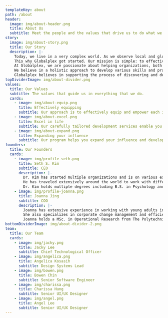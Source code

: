 ```yaml
---
templateKey: about
path: /about
header:
  image: img/about-header.png
  title: About Us
  subtitle: Meet the people and the values that drive us to do what we do.
story:
  image: img/about-story.png
  title: Our Story
  description: |-
    Today, we live in a very complex world. As we observe local and global events, we are on the precipice of challenging times. But yet, with the various adversities and obstacles, we are in the midst of some enormous and unimagined opportunities.
    This why Globalplex got started. Our mission is simple: to effectively equip people to excel in life and expand their influence. We believe that in the professional workplace sector of society, there needs to be a greater quality of training for organizations and their teams. In order to engage in today’s world markets and environments, we cannot simply rely on archaic methods of the past. There needs to be new and effective aptitudes and competencies, along with some of the classic skillsets, to prepare people to make a difference in the markets and to adapt to a changing world. Organizations and corporations cannot ignore the increasing need for better training, coaching, and mentoring or it will lose its competitive edge.
    At Globalplex, we are passionate about helping organizations, both on a personal and corporate level, to reach their goals and to become more successful in making a significant impact in the world. Many organizations and corporations need help with their recent hires, whether it’s recent university graduates or people who are new to the workforce. This is where Globalplex’s training can assist and augment the organization’s values in order to achieve their objectives.
    We believe in a holistic approach to develop various skills and practices, which will benefit your desired aspirations. The training consists of soft skills, technical skills, and personal skills, which will help you to reach your full potential and maximize what you were destined to do. We can accomplish this by in-person and on-site training, as well as consultation that is needed by the individual or the organization.
    Globalplex believes in supporting the process of discovering and developing people’s potential. Therefore, we will extensively examine and ascertain the most effective way to accomplish the desired results. We are flexible and seek to advance the success of our clients until they are satisfied and see a difference in their expected outcome and progress. We are here to help you.
topDividerImage: img/about-divider.png
values:
  title: Our Values
  subtitle: The values that guide us in everything that we do.
  cards:
    - image: img/about-equip.png
      title: Effectively equipping
      subtitle: Our approach is to effectively equip and empower each individual through personal coaching, consistent consultation, and goal-setting accountability
    - image: img/about-excel.png
      title: Excel in life
      subtitle: Our carefully tailored development services enable you to reach your full potential and help you achieve greater performance and results
    - image: img/about-expand.png
      title: Expanding your influence
      subtitle: Our program helps you expand your influence and develop life-long impact within your organization
founders:
  title: Our Founders
  cards:
    - image: img/profile-seth.png
      title: Seth S. Kim
      subtitle: CEO
      description: |-
        Dr. Kim has started multiple organizations and is on various executive boards and has key leadership roles in helping to lead, guide, and expand the organizational influence and impact. He is a motivational speaker, leadership educator, a people developer and equipper, and organizational entrepreneur who loves to help people engineer a vision for their lives to make an impact in their sphere of influence.
        He has traveled extensively around the world to work with different organizations to train and equip people to live life with purpose, destiny, and influence. His 28+ years of experience in working with people and conducting training programs for organizations extends to over 30 nations.
        Dr. Kim holds multiple degrees including B.S. in Psychology and Sociology, M.A., and D.Min
    - image: img/profile-joanna.png
      title: Joanna Jing
      subtitle: COO
      description: |-
        Joanna has extensive experience in working with young adults in areas of character development, leadership training and professionalism. She has mentored hundreds of university students and young adults over the past six years.
        She also specializes in corporate change management and efficiency transformation, with experience spanning across corporates such as EY, Citibank, and MetLife.
        Joanna holds a MSc. in Operational Research from The Polytechnic University of Hong Kong, and B.S. degrees in Financial Mathematics as well as Economics from the University of Michigan.
bottomDividerImage: img/about-divider-2.png
team:
  title: Our Team
  cards:
    - image: img/jacky.png
      title: Jacky Lee
      subtitle: Chief Technological Officer
    - image: img/angelica.png
      title: Angelica Kosasih
      subtitle: Design Systems Lead
    - image: img/bowen.png
      title: Bowen Chin
      subtitle: Senior Software Engineer
    - image: img/charissa.png
      title: Charissa Hung
      subtitle: Senior UI/UX Designer
    - image: img/angel.png
      title: Angel Lee
      subtitle: Senior UI/UX Designer
---
```

